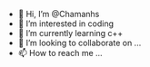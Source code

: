 - 👋 Hi, I’m @Chamanhs
- 👀 I’m interested in coding
- 🌱 I’m currently learning c++
- 💞️ I’m looking to collaborate on ...
- 📫 How to reach me ...

<!---
Chamanhs/Chamanhs is a ✨ special ✨ repository because its `README.md` (this file) appears on your GitHub profile.
You can click the Preview link to take a look at your changes.
--->
